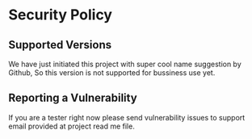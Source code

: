 # Security Policy

## Supported Versions

We have just initiated this project with super cool name suggestion by Github, 
So this version is not supported for bussiness use yet.

## Reporting a Vulnerability

If you are a tester right now please send vulnerability issues to support 
email provided at project read me file.
